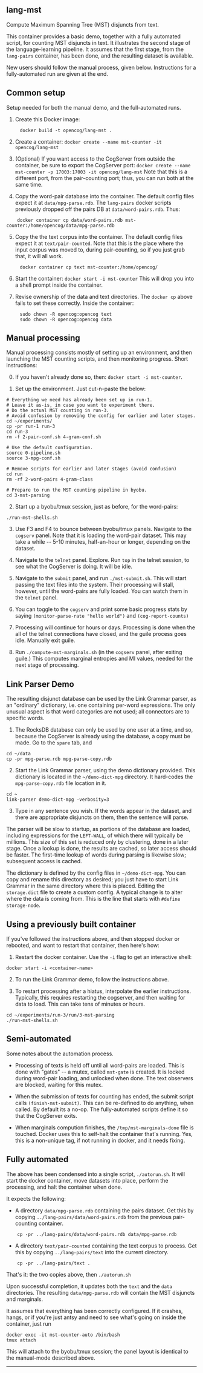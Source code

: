 lang-mst
--------
Compute Maximum Spanning Tree (MST) disjuncts from text.

This container provides a basic demo, together with a fully automated
script, for counting MST disjuncts in text. It illustrates the second
stage of the language-learning pipeline. It assumes that the first
stage, from the `lang-pairs` container, has been done, and the resulting
dataset is available.

New users should follow the manual process, given below. Instructions
for a fully-automated run are given at the end.

Common setup
------------
Setup needed for both the manual demo, and the full-automated runs.

1. Create this Docker image:
```
     docker build -t opencog/lang-mst .
```
2. Create a container:
   `docker create --name mst-counter -it opencog/lang-mst`

3. (Optional) If you want access to the CogServer from outside the
   container, be sure to export the CogServer port:
   `docker create --name mst-counter -p 17003:17003 -it opencog/lang-mst`
   Note that this is a different port, from the pair-counting port;
   thus, you can run both at the same time.

4. Copy the word-pair database into the container. The default config
   files expect it at `data/mpg-parse.rdb`. The `lang-pairs` docker
   scripts previously dropped off the pairs DB at `data/word-pairs.rdb`.
   Thus:
```
    docker container cp data/word-pairs.rdb mst-counter:/home/opencog/data/mpg-parse.rdb
```

5. Copy the the text corpus into the container. The default config
   files expect it at `text/pair-counted`.  Note that this is the
   place where the input corpus was moved to, during pair-counting,
   so if you just grab that, it will all work.
```
     docker container cp text mst-counter:/home/opencog/
```

6. Start the container: `docker start -i mst-counter`
   This will drop you into a shell prompt inside the container.

7. Revise ownership of the data and text directories. The `docker cp`
   above fails to set these correctly. Inside the container:
```
     sudo chown -R opencog:opencog text
     sudo chown -R opencog:opencog data
```

Manual processing
-----------------
Manual processing consists mostly of setting up an environment, and
then launching the MST counting scripts, and then monitoring progress.
Short instructions:

0. If you haven't already done so, then: `docker start -i mst-counter`.

1. Set up the environment. Just cut-n-paste the below:
```
# Everything we need has already been set up in run-1.
# Leave it as-is, in case you want to experiment there.
# Do the actual MST counting in run-3.
# Avoid confusion by removing the config for earlier and later stages.
cd ~/experiments/
cp -pr run-1 run-3
cd run-3
rm -f 2-pair-conf.sh 4-gram-conf.sh

# Use the default configuration.
source 0-pipeline.sh
source 3-mpg-conf.sh

# Remove scripts for earlier and later stages (avoid confusion)
cd run
rm -rf 2-word-pairs 4-gram-class

# Prepare to run the MST counting pipeline in byobu.
cd 3-mst-parsing
```

2. Start up a byobu/tmux session, just as before, for the word-pairs:
```
./run-mst-shells.sh
```

3. Use F3 and F4 to bounce between byobu/tmux panels. Navigate to the
   `cogserv` panel. Note that it is loading the word-pair dataset. This
   may take a while -- 5-10 minutes, half-an-hour or longer, depending on
   the dataset.

4. Navigate to the `telnet` panel. Explore. Run `top` in the telnet
   session, to see what the CogServer is doing. It will be idle.

5. Navigate to the `submit` panel, and run `./mst-submit.sh`. This will
   start passing the text files into the system. Their processing will
   stall, however, until the word-pairs are fully loaded.  You can watch
   them in the `telnet` panel.

6. You can toggle to the `cogserv` and print some basic progress stats
   by saying `(monitor-parse-rate "hello world")` and `(cog-report-counts)`

7. Processing will continue for hours or days. Processing is done when
   the all of the telnet connections have closed, and the guile process
   goes idle. Manually exit guile.

8. Run `./compute-mst-marginals.sh` (in the `cogserv` panel, after
   exiting guile.) This computes marginal entropies and MI values,
   needed for the next stage of processing.


Link Parser Demo
----------------
The resulting disjunct database can be used by the Link Grammar parser,
as an "ordinary" dictionary, i.e. one containing per-word expressions.
The only unusual aspect is that word categories are not used; all
connectors are to specific words.

1. The RocksDB database can only be used by one user at a time, and so,
   because the CogServer is already using the database, a copy must be
   made. Go to the `spare` tab, and
```
cd ~/data
cp -pr mpg-parse.rdb mpg-parse-copy.rdb
```

2. Start the Link Grammar parser, using the demo dictionary provided.
   This dictionary is located in the `~/demo-dict-mpg` directory. It
   hard-codes the `mpg-parse-copy.rdb` file location in it.
```
cd ~
link-parser demo-dict-mpg -verbosity=3
```

3. Type in any sentence you wish. If the words appear in the dataset,
   and there are appropriate disjuncts on them, then the sentence will
   parse.

The parser will be slow to startup, as portions of the database are
loaded, including expressions for the `LEFT-WALL`, of which there will
typically be millions. This size of this set is reduced only by
clustering, done in a later stage. Once a lookup is done, the results
are cached, so later access should be faster. The first-time lookup
of words during parsing is likewise slow; subsequent access is cached.

The dictionary is defined by the config files in `~/demo-dict-mpg`.
You can copy and rename this directory as desired; you just have to
start Link Grammar in the same directory where this is placed.
Editing the `storage.dict` file to create a custom config. A typical
change is to alter where the data is coming from. This is the line
that starts with `#define storage-node`.

Using a previously built container
----------------------------------
If you've followed the instructions above, and then stopped docker or
rebooted, and want to restart that container, then here's how:

1. Restart the docker container. Use the `-i` flag to get an
   interactive shell:
```
docker start -i <container-name>
```

2. To run the Link Grammar demo, follow the instructions above.

3. To restart processing after a hiatus, interpolate the earlier
   instructions. Typically, this requires restarting the cogserver,
   and then waiting for data to load. This can take tens of minutes
   or hours.
```
cd ~/experiments/run-3/run/3-mst-parsing
./run-mst-shells.sh
```

Semi-automated
--------------
Some notes about the automation process.

* Processing of texts is held off until all word-pairs are loaded. This
  is done with "gates" -- a mutex, called `mst-gate` is created. It is
  locked during word-pair loading, and unlocked when done. The text
  observers are blocked, waiting for this mutex.

* When the submission of texts for counting has ended, the submit script
  calls `(finish-mst-submit)`.  This can be re-defined to do anything,
  when called. By default its a no-op. The fully-automated scripts define
  it so that the CogServer exits.

* When marginals compution finishes, the `/tmp/mst-marginals-done` file
  is touched. Docker uses this to self-halt the container that's running.
  Yes, this is a non-unique tag, if not running in docker, and it needs
  fixing.


Fully automated
---------------
The above has been condensed into a single script, `./autorun.sh`.
It will start the docker container, move datasets into place, perform
the processing, and halt the container when done.

It expects the following:
* A directory `data/mpg-parse.rdb` containing the pairs dataset. Get
  this by copying `../lang-pairs/data/word-pairs.rdb` from the previous
  pair-counting container.
```
    cp -pr ../lang-pairs/data/word-pairs.rdb data/mpg-parse.rdb
```

* A directory `text/pair-counted` containing the text corpus to process.
  Get this by copying `../lang-pairs/text` into the current directory.
```
    cp -pr ../lang-pairs/text .
```

That's it: the two copies above, then `./autorun.sh`

Upon successful completion, it updates both the `text` and the `data`
directories. The resulting `data/mpg-parse.rdb` will contain the MST
disjuncts and marginals.

It assumes that everything has been correctly configured. If it crashes,
hangs, or if you're just antsy and need to see what's going on inside
the container, just run
```
docker exec -it mst-counter-auto /bin/bash
tmux attach
```
This will attach to the byobu/tmux session; the panel layout is
identical to the manual-mode described above.

------
